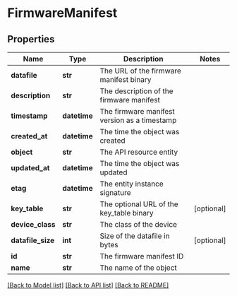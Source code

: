 # FirmwareManifest

## Properties
Name | Type | Description | Notes
------------ | ------------- | ------------- | -------------
**datafile** | **str** | The URL of the firmware manifest binary | 
**description** | **str** | The description of the firmware manifest | 
**timestamp** | **datetime** | The firmware manifest version as a timestamp | 
**created_at** | **datetime** | The time the object was created | 
**object** | **str** | The API resource entity | 
**updated_at** | **datetime** | The time the object was updated | 
**etag** | **datetime** | The entity instance signature | 
**key_table** | **str** | The optional URL of the key_table binary | [optional] 
**device_class** | **str** | The class of the device | 
**datafile_size** | **int** | Size of the datafile in bytes | [optional] 
**id** | **str** | The firmware manifest ID | 
**name** | **str** | The name of the object | 

[[Back to Model list]](../README.md#documentation-for-models) [[Back to API list]](../README.md#documentation-for-api-endpoints) [[Back to README]](../README.md)


